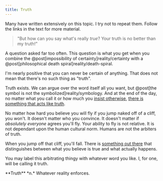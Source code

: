 ```yaml
---
title: Truth
---
```

<aside class="info inline" markdown="block">
Many have written extensively on this topic. I try not to repeat them. Follow the links in the text for more material.
</aside>

> "But how can you say what's really *true*? Your truth is no better than my truth!"

A question asked far too often. This question is what you get when you combine the @post[impossibility of certainty]reality/certainty with a @post[philosophical death spiral]reality/death-spiral.

I'm nearly positive that you can never be certain of anything. That does not mean that there's no such thing as "truth".

Truth exists. We can argue over the word itself all you want, but @post[the symbol is not the symbolized]reality/symbology. And at the end of the day, no matter what you call it or how much you [insist otherwise](http://en.wikipedia.org/wiki/Trivialism), [there is something that acts like truth](http://lesswrong.com/lw/eqn/the_useful_idea_of_truth/).

No matter how hard you believe you will fly if you jump naked off of a cliff, you won't. It doesn't matter who you convince. It doesn't matter if *absolutely everyone* agrees you'll fly. Your ability to fly is not relative. It is not dependant upon the human cultural norm. Humans are not the arbiters of truth.

When you jump off that cliff, you'll fall. There is [something out there](http://yudkowsky.net/rational/the-simple-truth) that distinguishes between what you believe is true and what actually happens.

You may label this arbitrating thingy with whatever word you like. I, for one, will be calling it <span class="define">truth</span>.

<aside class="define" markdown="block">
**Truth** *n.* Whatever reality enforces.
</aside>
